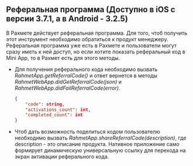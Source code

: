 ## Реферальная программа (Доступно в iOS с версии 3.7.1, а в Android - 3.2.5)
В Рахмете действует реферальная программа. Для того, чтоб получить этот инструмент необходимо обратиться к продукт менеджеру. Реферальная программа уже есть в Рахмете и пользователи могут сразу иметь к ней доступ, но если хотите показать реферальный код в Mini App, то в Рахмет есть для этого методы. 
- Для получения реферального кода необходимо вызвать *RahmetApp.getReferralCode()* и ответ вернется в методы *RahmetWebApp.didGetReferralCode(json)* и *RahmetWebApp.didFailReferralCode(error)*.
    ```json
    {
        "code": string,
        "activations_count": int,
        "completed_count": int
    }
    ```
- Чтоб дать возможность поделиться кодом пользователю необходимо вызвать *RahmetApp.shareReferralCode(description)*, где description - это описание продукта. Нативное приложение само формирует динамическую универсальную ссылку для перехода на экран активации реферального кода.  

